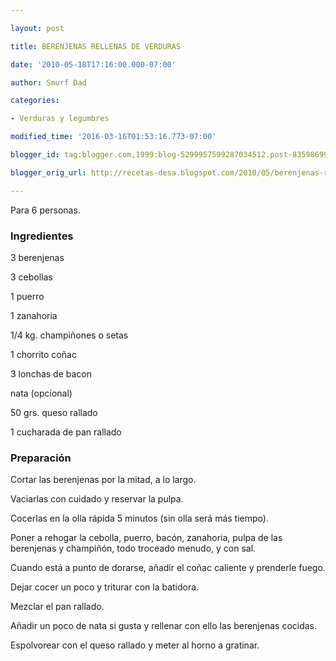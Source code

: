 ```yaml
---

layout: post

title: BERENJENAS RELLENAS DE VERDURAS

date: '2010-05-18T17:16:00.000-07:00'

author: Smurf Dad

categories:

- Verduras y legumbres

modified_time: '2016-03-16T01:53:16.773-07:00'

blogger_id: tag:blogger.com,1999:blog-5299957599287034512.post-8359869918630538179

blogger_orig_url: http://recetas-desa.blogspot.com/2010/05/berenjenas-rellenas-de-verduras.html

---
```


Para 6 personas.

<h3>Ingredientes</h3>

3 berenjenas

3 cebollas

1 puerro

1 zanahoria

1/4 kg. champiñones o setas

1 chorrito coñac

3 lonchas de bacon

nata (opcional)

50 grs. queso rallado

1 cucharada de pan rallado

<h3>Preparación</h3>

Cortar las berenjenas por la mitad, a lo largo.

Vaciarlas con cuidado y reservar la pulpa.

Cocerlas en la olla rápida 5 minutos (sin olla será más tiempo).

Poner a rehogar la cebolla, puerro, bacón, zanahoria, pulpa de las berenjenas y champiñón, todo troceado menudo, y con sal.

Cuando está a punto de dorarse, añadir el coñac caliente y prenderle fuego.

Dejar cocer un poco y triturar con la batidora.

Mezclar el pan rallado.

Añadir un poco de nata si gusta y rellenar con ello las berenjenas cocidas.

Espolvorear con el queso rallado y meter al horno a gratinar.

